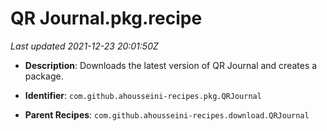 # QR Journal.pkg.recipe

_Last updated 2021-12-23 20:01:50Z_

- **Description**: Downloads the latest version of QR Journal and creates a package.

- **Identifier**: `com.github.ahousseini-recipes.pkg.QRJournal`

- **Parent Recipes**: `com.github.ahousseini-recipes.download.QRJournal`

